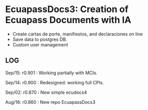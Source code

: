 # EcuapassDocs3: Creation of Ecuapass Documents with IA
- Create cartas de porte, manifiestos, and declaraciones on line
- Save data to postgres DB.
- Custom user management

## LOG
Sep/15: r0.901 : Working partially with MCIs.

Sep/14: r0.900 : Redesigned: working full CPIs. 

Sep/02: r0.870 : New simple ecudocs4

Aug/16: r0.860 : New repo EcuapassDocs3

